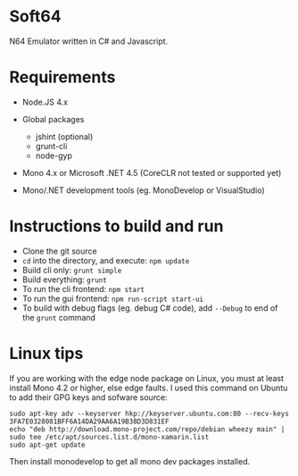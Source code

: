 # Soft64
N64 Emulator written in C# and Javascript.

# Requirements
 * Node.JS 4.x
  * Global packages
    * jshint (optional)
    * grunt-cli
    * node-gyp

 * Mono 4.x  or Microsoft .NET 4.5 (CoreCLR not tested or supported yet)
 * Mono/.NET development tools (eg. MonoDevelop or VisualStudio)
 
# Instructions to build and run
 * Clone the git source
 * ```cd``` into the directory, and execute: ```npm update```
 * Build cli only: ```grunt simple```
 * Build everything: ```grunt```
 * To run the cli frontend: ```npm start```
 * To run the gui frontend: ```npm run-script start-ui```
 * To build with debug flags (eg. debug C# code), add ```--Debug``` to end of the ```grunt``` command



# Linux tips
If you are working with the edge node package on Linux, you must at least install Mono 4.2 or higher, else edge faults.
I used this command on Ubuntu to add their GPG keys and sofware source:

```
sudo apt-key adv --keyserver hkp://keyserver.ubuntu.com:80 --recv-keys 3FA7E0328081BFF6A14DA29AA6A19B38D3D831EF
echo "deb http://download.mono-project.com/repo/debian wheezy main" | sudo tee /etc/apt/sources.list.d/mono-xamarin.list
sudo apt-get update
```

Then install monodevelop to get all mono dev packages installed.
